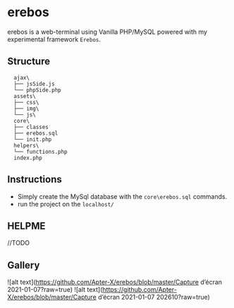 # erebos
erebos is a web-terminal using Vanilla PHP/MySQL powered with my experimental framework `Erebos`.

## Structure
```shell
  ajax\
  ├── jsSide.js
  └── phpSide.php
  assets\
  ├── css\
  ├── img\
  └── js\
  core\
  ├── classes
  ├── erebos.sql
  └── init.php
  helpers\
  └── functions.php
  index.php
```

## Instructions
+ Simply create the MySql database with the `core\erebos.sql` commands.
+ run the project on the `localhost/`

## HELPME
//TODO

## Gallery
![alt text](https://github.com/Apter-X/erebos/blob/master/Capture d’écran 2021-01-07?raw=true)
![alt text](https://github.com/Apter-X/erebos/blob/master/Capture d’écran 2021-01-07 202610?raw=true)
